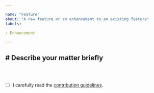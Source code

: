 ```yaml
---

name: "Feature"
about: "A new feature or an enhancement to an existing feature"
labels:

- Enhancement

---
```


## # Describe your matter briefly
<br><br>

- [ ] I carefully read the [contribution guidelines](https://codeberg.org/GitNex/GitNex/src/branch/main/CONTRIBUTING.md).
<br>

<!-- Thank you for your time. -->
